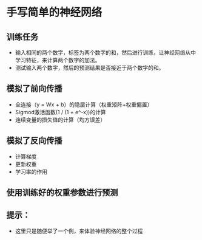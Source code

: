 # 手写简单的神经网络
## 训练任务
- 输入相同的两个数字，标签为两个数字的和，然后进行训练，让神经网络从中学习特征，来计算两个数字的加法。
- 测试输入两个数字，然后的预测结果是否接近于两个数字的和。
## 模拟了前向传播
- 全连接（y = Wx + b）的隐层计算（权重矩阵+权重偏置）
- Sigmod激活函数(1 / (1 + e^-x))的计算
- 连续变量的损失值的计算（均方误差）
## 模拟了反向传播
- 计算梯度
- 更新权重
- 学习率的作用
## 使用训练好的权重参数进行预测
## 提示：
- 这里只是随便举了一个例，来体验神经网络的整个过程
